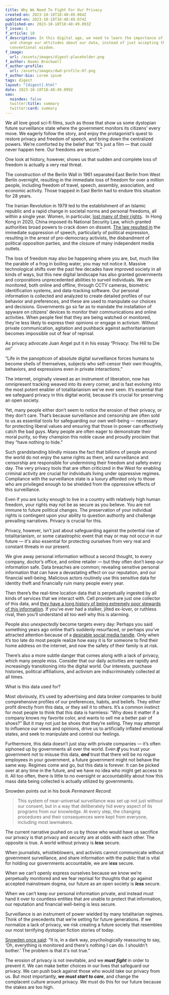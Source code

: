 ```yaml
---
title: Why We Need To Fight For Our Privacy
created-on: 2023-10-18T18:48:49.064Z
updated-on: 2023-10-18T18:48:49.074Z
published-on: 2023-10-18T18:48:49.093Z
f_issue: 1
f_article: 10
f_description: In this digital age, we need to learn the importance of privacy
  and change our attitudes about our data, instead of just accepting the
  conventional wisdom.
f_image:
  url: /assets/images/digest-placeholder.png
f_author: Naomi Brockwell
f_author-profile:
  url: /assets/images/dwd-profile-07.png
f_author-bio: Lorem ipsum
tags: digest
layout: "[digest].html"
date: 2023-10-18T18:48:49.099Z
seo:
  noindex: false
  twitter:title: summary
  twitter:card: summary
---
```

We all love good sci-fi films, such as those that show us some dystopian future surveillance state where the government monitors its citizens' every move. We eagerly follow the story, and enjoy the protagonist’s quest to restore privacy and freedom of speech, and bring down the centralized powers. We’re comforted by the belief that “it’s just a film — that could never happen here. Our freedoms are secure.”



One look at history, however, shows us that sudden and complete loss of freedom is actually a very real threat. 



The construction of the Berlin Wall in 1961 separated East Berlin from West Berlin overnight, resulting in the immediate loss of freedom for over a million people, including freedom of travel, speech, assembly, association, and economic activity. Those trapped in East Berlin had to endure this situation for 28 years. 



The Iranian Revolution in 1979 led to the establishment of an Islamic republic and a rapid change in societal norms and personal freedoms, all within a single year. Women, in particular, [lost many of their rights](https://www.independent.co.uk/news/world/middle-east/iran-woman-hijab-protest-arrest-jailed-prison-shapark-shajarizadeh-headscarf-white-wednesdays-a8439816.html).  In Hong Kong in 2020, China imposed its National Security Law, which granted authorities broad powers to crack down on dissent. [The law resulted in](https://thediplomat.com/2022/06/hong-kong-is-unrecognizable-after-2-years-under-the-national-security-law/) the immediate suppression of speech, particularly of political expression, resulting in the arrest of pro-democracy activists, the disbandment of political opposition parties, and the closure of many independent media outlets.



The loss of freedom may also be happening where you are, but, much like the parable of a frog in boiling water, you may not notice it. Massive technological shifts over the past few decades have improved society in all kinds of ways, but this new digital landscape has also granted governments and corporations unprecedented abilities to surveil individuals. We are monitored, both online and offline, through CCTV cameras, biometric identification systems, and data-tracking software. Our personal information is collected and analyzed to create detailed profiles of our behavior and preferences, and these are used to manipulate our choices and decisions. Governments go so far as to mandate the installation of spyware on citizens' devices to monitor their communications and online activities. When people feel that they are being watched or monitored, they're less likely to express their opinions or engage in activism. Without private communication, agitation and pushback against authoritarianism becomes impossible out of fear of reprisal.



As privacy advocate Juan Angel put it in his essay “Privacy: The Hill to Die on”

“Life in the panopticon of absolute digital surveillance forces humans to become shells of themselves, subjects who self-censor their own thoughts, behaviors, and expressions even in private interactions.” 



The internet, originally viewed as an instrument of liberation, now has omnipresent tracking weaved into its every corner, and is fast evolving into the most potent enabler of totalitarianism we’ve ever seen. It’s essential that we safeguard privacy in this digital world, because it’s crucial for preserving an open society.



Yet, many people either don’t seem to notice the erosion of their privacy, or they don’t care. That’s because surveillance and censorship are often sold to us as essential tools for safeguarding our own well-being — necessary for protecting liberal values and ensuring that those in power can effectively catch the bad guys. Many people are often eager to demonstrate their moral purity, so they champion this noble cause and proudly proclaim that they “have nothing to hide.”



Such grandstanding blindly misses the fact that billions of people around the world do not enjoy the same rights as them, and surveillance and censorship are responsible for undermining their freedom and safety every day. The very privacy tools that are often criticized in the West for enabling criminal activity are crucial for individuals living under oppressive regimes. Compliance with the surveillance state is a luxury afforded only to those who are privileged enough to be shielded from the oppressive effects of this surveillance. 



Even if you are lucky enough to live in a country with relatively high human freedom, your rights may not be as secure as you believe. You are not immune to future political changes. The preservation of your individual rights is contingent upon your ability to question authority and challenge prevailing narratives. Privacy is crucial for this.



Privacy, however, isn’t just about safeguarding against the potential rise of totalitarianism, or some catastrophic event that may or may not occur in our future — it's also essential for protecting ourselves from very real and constant threats in our present. 



We give away personal information without a second thought, to every company, doctor’s office, and online retailer — but they often don’t keep our information safe. Data breaches are common; revealing sensitive personal information that can have a devastating effect on our reputation, and our financial well-being. Malicious actors routinely use this sensitive data for identity theft and financially ruin many people every year. 



Then there’s the real-time location data that is perpetually ingested by all kinds of services that we interact with. Cell providers are just one collector of this data, and [they have a long history of being extremely poor stewards of this information](https://www.theverge.com/2021/8/20/22633853/tmobile-data-breach-imei-sim-fcc). If you’ve ever had a stalker, jilted ex-lover, or ruthless rival, then you’ll understand all too well why this is alarming. 



People also *unexpectedly* become targets every day: Perhaps you said something years ago online that’s suddenly resurfaced, or perhaps you’ve attracted attention because of a [desirable social media handle](https://www.nbcnews.com/news/us-news/tennessee-man-targeted-his-twitter-handle-dies-after-swatting-call-n1274747). Only when it’s too late do most people realize how easy it is for someone to find their home address on the internet, and now the safety of their family is at risk.



There’s also a more subtle danger that comes along with a lack of privacy, which many people miss. Consider that our daily activities are rapidly and increasingly transitioning into the digital world. Our interests, purchase histories, political affiliations, and activism are indiscriminately collected at all times. 



What is this data used for?



Most obviously, it’s used by advertising and data broker companies to build comprehensive profiles of our preferences, habits, and beliefs. They either profit directly from this data, or they sell it to others. It’s a common instinct for most people to think that this data is harmless: “Why does it matter if a company knows my favorite color, and wants to sell me a better pair of shoes?” But it may not just be shoes that they’re selling. They may attempt to influence our views and opinions, drive us to artificially inflated emotional states, and seek to manipulate and control our feelings.



Furthermore, this data doesn’t just stay with private companies — it’s often siphoned up by governments all over the world. Even ***if*** you trust your government not to misuse this data, ***and*** trust that there will be no rogue employees in your government, a future government might not behave the same way. Regimes come and go, but this data is forever. It can be picked over at any time in the future, and we have no idea who might get access to it. All too often, there is little to no oversight or accountability about how this mass data being collected is actually utilized by governments.



Snowden points out in his book *Permanent Record*:

> This system of near-universal surveillance was set up not just without our consent, but in a way that deliberately hid every aspect of its programs from our knowledge. At every step, the changing procedures and their consequences were kept from everyone, including most lawmakers.



The current narrative pushed on us by those who would have us sacrifice our privacy is that privacy and security are at odds with each other. The opposite is true. A world without privacy is ***less*** secure.



When journalists, whistleblowers, and activists cannot communicate without government surveillance, and share information with the public that is vital for holding our governments accountable, we are l***ess*** secure.



When we can’t openly express ourselves because we know we’re perpetually monitored and we fear reprisal for thoughts that go against accepted mainstream dogma, our future as an open society is ***less*** secure.



When we can’t keep our personal information private, and instead must hand it over to countless entities that are unable to protect that information, our reputation and financial well-being is less secure.



Surveillance is an instrument of power wielded by many totalitarian regimes. Think of the precedents that we’re setting for future generations. If we normalize a lack of privacy, we risk creating a future society that resembles our most terrifying dystopian fiction stories of today.



[Snowden once said](https://twitter.com/Snowden/status/1546790812704440322): “It is, in a dark way, psychologically reassuring to say, ‘Oh, everything is monitored and there's nothing I can do. I shouldn't bother.’ The problem is that it's not true.” 



The erosion of privacy is not inevitable, and we ***must fight*** in order to prevent it. We can make better choices in our lives that safeguard our privacy. We can push back against those who would take our privacy from us. But most importantly, ***we must start to care***, and change the complacent culture around privacy. We must do this for our future because the stakes are too high.